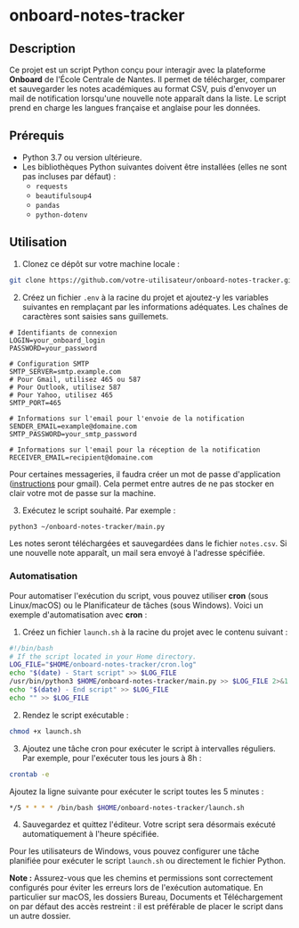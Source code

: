 # onboard-notes-tracker

## Description

Ce projet est un script Python conçu pour interagir avec la plateforme **Onboard** de l'École Centrale de Nantes. Il permet de télécharger, comparer et sauvegarder les notes académiques au format CSV, puis d'envoyer un mail de notification lorsqu'une nouvelle note apparaît dans la liste. Le script prend en charge les langues française et anglaise pour les données.

## Prérequis

- Python 3.7 ou version ultérieure.
- Les bibliothèques Python suivantes doivent être installées (elles ne sont pas incluses par défaut) :
  - `requests`
  - `beautifulsoup4`
  - `pandas`
  - `python-dotenv`

## Utilisation
1. Clonez ce dépôt sur votre machine locale :
```bash
git clone https://github.com/votre-utilisateur/onboard-notes-tracker.git
```

2. Créez un fichier `.env` à la racine du projet et ajoutez-y les variables suivantes en remplaçant par les informations adéquates. Les chaînes de caractères sont saisies sans guillemets.
```env
# Identifiants de connexion
LOGIN=your_onboard_login
PASSWORD=your_password

# Configuration SMTP
SMTP_SERVER=smtp.example.com
# Pour Gmail, utilisez 465 ou 587
# Pour Outlook, utilisez 587
# Pour Yahoo, utilisez 465
SMTP_PORT=465

# Informations sur l'email pour l'envoie de la notification
SENDER_EMAIL=example@domaine.com
SMTP_PASSWORD=your_smtp_password

# Informations sur l'email pour la réception de la notification
RECEIVER_EMAIL=recipient@domaine.com
```

Pour certaines messageries, il faudra créer un mot de passe d'application ([instructions](https://support.google.com/accounts/answer/185833?hl=fr) pour gmail). Cela permet entre autres de ne pas stocker en clair votre mot de passe sur la machine.

3. Exécutez le script souhaité. Par exemple :
```bash
python3 ~/onboard-notes-tracker/main.py
```

Les notes seront téléchargées et sauvegardées dans le fichier `notes.csv`.
Si une nouvelle note apparaît, un mail sera envoyé à l'adresse spécifiée.

### Automatisation

Pour automatiser l'exécution du script, vous pouvez utiliser **cron** (sous Linux/macOS) ou le Planificateur de tâches (sous Windows). Voici un exemple d'automatisation avec **cron** :

1. Créez un fichier `launch.sh` à la racine du projet avec le contenu suivant :
  ```bash
  #!/bin/bash
  # If the script located in your Home directory.
  LOG_FILE="$HOME/onboard-notes-tracker/cron.log"
  echo "$(date) - Start script" >> $LOG_FILE
  /usr/bin/python3 $HOME/onboard-notes-tracker/main.py >> $LOG_FILE 2>&1
  echo "$(date) - End script" >> $LOG_FILE
  echo "" >> $LOG_FILE
  ```

2. Rendez le script exécutable :
  ```bash
  chmod +x launch.sh
  ```

3. Ajoutez une tâche cron pour exécuter le script à intervalles réguliers. Par exemple, pour l'exécuter tous les jours à 8h :
  ```bash
  crontab -e
  ```

  Ajoutez la ligne suivante pour exécuter le script toutes les 5 minutes :
  ```bash
  */5 * * * * /bin/bash $HOME/onboard-notes-tracker/launch.sh
  ```

4. Sauvegardez et quittez l'éditeur. Votre script sera désormais exécuté automatiquement à l'heure spécifiée.

Pour les utilisateurs de Windows, vous pouvez configurer une tâche planifiée pour exécuter le script `launch.sh` ou directement le fichier Python.

**Note :** Assurez-vous que les chemins et permissions sont correctement configurés pour éviter les erreurs lors de l'exécution automatique. En particulier sur macOS, les dossiers Bureau, Documents et Téléchargement on par défaut des accès restreint : il est préférable de placer le script dans un autre dossier.
